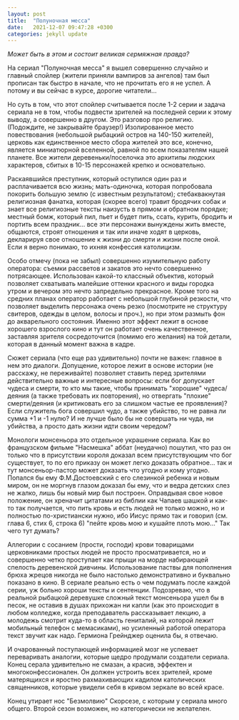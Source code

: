 ```yaml
---
layout: post
title:  "Полуночная месса"
date:   2021-12-07 09:47:28 +0300
categories: jekyll update
---
```

*Может быть в этом и состоит великая сермяжная правда?*

На сериал "Полуночная месса" я вышел совершенно случайно и главный спойлер (жители приняли вампиров за ангелов) там был прописан так быстро в начале, что не прочитать его я не успел. А потому и вы сейчас в курсе, дорогие читатели...

Но суть в том, что этот спойлер считывается после 1-2 серии и задача сериала не в том, чтобы подвести зрителей на последней серии к этому выводу, а совершенно в другом. Это разговор про религию. (Подождите, не закрывайте браузер!) Изолированное место повествования (небольшой рыбацкий остров на 140-150 жителей), церковь как единственное место сбора жителей это все, конечно, является миниатюрной вселенной, равной по всем показателям нашей планете. Все жители деревеньки/поселочка это архитипы людских характеров, сбитых в 10-15 персонажей крепко и основательно. 

Раскаявшийся преступник, который оступился один раз и расплачивается всю жизнь; мать-одиночка, которая попробовала покорить большую землю (с известным результатом); стебаквакнутая религиозная фанатка, которая (скорее всего) травит бродячих собак и знает все религиозные тексты наизусть в прямом и обратном порядке; местный бомж, который пил, пьет и будет пить, ссать, курить, бродить и портить всем праздник... все эти персонажи вынуждены жить вместе, общаются, строят отношения и так или иначе ходят в церковь, декларируя свое отношение к жизни до смерти и жизни после оной. Если я верно понимаю, то ихняя конфессия католицизм.

Особо отмечу (пока не забыл) совершенно изумительную работу оператора: съемки рассветов и закатов это нечто совершенно потрясающее. Использован какой-то классный объектив, который позволяет схватывать малейшие оттенки красного и виды городка утром и вечером это нечто запредельно прекрасное. Кроме того на средних планах оператор работает с небольшой глубиной резкости, что позволяет выделить персонажа очень резко (посмотрите не структуру свитеров, одежды в целом, волосы и проч.), но при этом размыть фон до акварельного состояния. Именно этот эффект лежит в основе хорошего взрослого кино и тут он работает очень качественное, заставляя зрителя сосредоточится (помимо его желания) на той детали, которая в данный момент важна в кадре. 

Сюжет сериала (что еще раз удивительно) почти не важен: главное в нем это диалоги. Допущение, которое лежит в основе истории (не расскажу, не переживайте) позволяет ставить перед зрителями действительно важные и интересные вопросы: если бог допускает чудеса и смерти, то кто мы такие, чтобы принимать "хорошие" чудеса/деяния (а также требовать их повторения), но отвергать "плохие" смерти/деяния (и критиковать его за слишком частые ее проявления)? Если служитель бога совершил чудо, а также убийство, то не равна ли сумма +1 и -1 нулю? И не лучше было бы не совершать ни чуда, ни убийства, а просто дать жизни идти своим чередом?

Монологи монсеньора это отдельное украшение сериала. Как во французском фильме "Насмешка" аббат (неудачно) пошутил, что раз он только что в присутствии короля доказал всем присутствующим что бог существует, то по его приказу он может легко доказать обратное... так и тут монсеньор-пастор может доказать что угодно и кому угодно. Попался бы ему Ф.М.Достоевский с его слезинкой ребенка и новым миром, он не моргнув глазом доказал бы ему, что и ведра детских слез не жалко, лишь бы новый мир был построен. Оправдывая свое новое положение, он хреначит цитатами из библии как Чапаев шашкой и как-то так получается, что пить кровь и есть людей не только можно, но и полностью по-христиански нужно, ибо Иисус прямо так и говорил (см. глава 6, стих 6, строка 6) "пейте кровь мою и кушайте плоть мою..." Так чего тут думать?

Аллегории с сосанием (прости, господи) крови товарищами церковниками простых людей не просто просматривается, но и совершенно четко проступает как прыщи на морде набирающей спелость деревенской дивчины. Использование паствы для пополнения брюха жрецов никогда не было настолько демонстративно и буквально показано в кино. В сериале реально есть о чем подумать после каждой серии, уж больно хороши тексты и сентенции. Подозреваю, что в реальной рыбацкой деревушке сложный текст монсеньора ушел бы в песок, не оставив в душах прихожан ни капли (как это происходит в любом колледже, когда преподаватель рассказывает лекцию, а молодежь смотрит куда-то в область гениталий, на которой лежит мобильный телефон с мемасиками), но усиленный работой оператора текст звучит как надо. Гермиона Грейнджер оценила бы, я отвечаю.

И очарованный поступающей информацией мозг не успевает переваривать аналогии, которые щедро продумали создатели сериала. Конец серала удивительно не смазан, а красив, эффектен и многоконфессионален. Он должен устроить всех зрителей, кроме матерящихся и яростно рахмахивающих кадилом католических священников, которые увидели себя в кривом зеркале во всей красе.

Конец утирает нос "Безмолвию" Скорсезе, с которым у сериала много общего. Второй сезон возможен, но категорически не желателен.